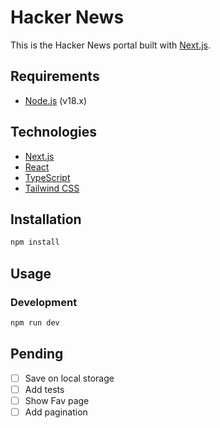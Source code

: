 # Hacker News

This is the Hacker News portal built with [Next.js](https://nextjs.org/).

## Requirements

- [Node.js](https://nodejs.org/en/) (v18.x)

## Technologies

- [Next.js](https://nextjs.org/)
- [React](https://reactjs.org/)
- [TypeScript](https://www.typescriptlang.org/)
- [Tailwind CSS](https://tailwindcss.com/)

## Installation

```bash
npm install
```

## Usage

### Development

```bash
npm run dev
```

## Pending

- [ ] Save on local storage
- [ ] Add tests
- [ ] Show Fav page
- [ ] Add pagination
